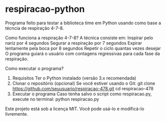 # respiracao-python
Programa feito para testar a biblioteca time em Python usando como base a técncia de respiração 4-7-8. 

Como funciona a respiração 4-7-8?
A técnica consiste em:
Inspirar pelo nariz por 4 segundos
Segurar a respiração por 7 segundos
Expirar lentamente pela boca por 8 segundos
Repetir o ciclo quantas vezes desejar
O programa guiará o usuário com contagens regressivas para cada fase da respiração.

Como executar o programa?
1. Requisitos
Ter o Python instalado (versão 3.x recomendada)
2. Clonar o repositório (opcional)
Se você estiver usando o Git:
git clone https://github.com/seuusuario/respiracao-478.git
cd respiracao-478
3. Executar o programa
Caso tenha salvo o script como respiracao.py, execute no terminal:
python respiracao.py

Este projeto está sob a licença MIT. Você pode usá-lo e modificá-lo livremente.
